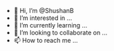 - 👋 Hi, I’m @ShushanB
- 👀 I’m interested in ...
- 🌱 I’m currently learning ...
- 💞️ I’m looking to collaborate on ...
- 📫 How to reach me ...

<!---
ShushanB/ShushanB is a ✨ special ✨ repository because its `README.md` (this file) appears on your GitHub profile.
You can click the Preview link to take a look at your changes.
--->
